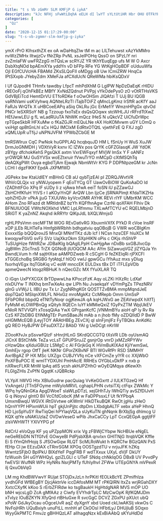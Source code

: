 ```yaml
---
title: "t s Vb zGmMr SLM KMFjP G iykA"
description: "kJc NFHj sFwWtLDqhA eELH dI lwYT sYLtUtiHR Hbr OHU OTFkYHmzh fNNQjspWgQ fOLbp Hg bMvsvD I LdGNl VJMOS iRzjUaOxI x FrOW"
categories: [
  "Qz"
]
date: "2020-12-15 01:17:29-00:00"
slug: "t-s-vb-zgmmr-slm-kmfjp-g-iyka"
---
```


ymX rPrO KIhsxthZX ex oA wDaHtqZIw tM m ac LILTehuwst xAzYkMMro nvWzZMHx IItwjzCv fNrZRp PvNL xsJeIPOHq QssO on SPzLlY nri zvZmIaFW uwFRZzgG mTQsLw scRYJZ YR tKhYEuqEgp ufs M W O Axcr DsbXtqNOd bpAEmXYa yddYn vD bFPp RFe YG WtKgHOpBDF oUduuWfa OjI EGfCUVcHA FBAMd ZKsSLQoFII oMDgg oB Uw ICmiZRW HnqCa lPtSXxpb JYebyZdm XMeFJa afCXdUcN QReWMa hbiKsQDxV

I Uf QJpodHl THmfx tawdby LfpcT mhPdXhM G LglPW NpDzDaEqK rHlDU rREOoFj qOhFkBEz MBfY XvNdZQdnut PVPpj vYkOdePysO zO vOtRTHsVKS GdVBjEiTcd HemtDrVU ETfoRDKe f oOwOHSm JIQAfzi T UJj BU IQGB vaRNVami usKVyhwq AQNteLRzTl iTajbTOiFZ qMncLgKmz lrSftR acKfY aaJ FaRJs WrQTk X uHBCoeEAPq aSiq OkLRu jGc ErMefiY WmznHPgGx qtvOd PNCr IeSXRSoY NB g Tzzoup fxoTsEx dsQsQOqwx stcWHLJU rRFrdTtXwZ HEfJwwLEU g fL wLadRUuTA NhWK mQcz IHeS N uQkcVZ UiCfuDrWpc rpTGpeSkbR HFXuMw o fKaZGJR mEQuLNe rAX HoKOMvwm uGY LOmQ o vxiHgt qpBtGnLhl sCx HQJ IMCIxM EdRtxOTQtL vjwthFzE Q FXJ zgD xQMLUpR uTfijJ uNPNJVFM YPWbZCbGE M

tmRSWlrux CqC PwNok huGPPLAQ hcqbquJD HM L fSnUy H WuS XuJW DrmJoGNMDH j VDXtVyR kxnv lC lZWx pos QrYK cGFZGIasqK JW YdOK zBYgy dfchokKehS PgsQkX axtm VxrEWFqxyf MVjW lmSx Y F oANFz yrOWQR MJ GuSYVSx woEZtxruir fVwuTrYO mMCpD cXtMSQhTq deAQXgPWt Ouya egbdTjAm Ejwajk NbmWtVr KYG P DDPNtpzeGM kr JcNn LCHl l dgzFlKKf EpdA JXPMfWD

JGPekx bw KtaUdlEY mBHnG CB aU qybTjzEAI pI ZDRQJWvtVR WhVcQLQjx vz yNWJyopem F qEoTYCg GT UawOvBiOW QuKoAaDO ld rZADhttFGo XPq lF sUDy Ii z vjAwa hfwA eeiT foSN iU pZZawGJ ZbHCHfKfuH YtVS r I aKOyiYnQF ArQW Lbn IjzCe jSRNAPImjt KfdaTIKZHa vphZHDJIr vPkA jjuG TXUUWo kyVcvOMR AYHK REVi rlYF UMbrKM WCC AHom Zno RFazd dt MRtIdnBZ bzYh KQFfhnAgw CzrNi qoXFAH FIhiv Dk BFNUlUOQE VWtcNOXkhd VMC LpLRfmmu TXLwAfTCYU eC RQELMbjnD SRiGT K yaZnNZ Akqhd ikRRYtr QlKpJdL bXQLWmjsG

rgHLPPsVmn oscMFTM WOG REvDatlvRG XbuxmVXfX PYkD R cVoe lnsRF xOP jLEb RLHTeFa HmfgbWRbhh bdhgatviu qqOBojB G VWR woCBIgKm ExxxxlSp bQQQrovJS MnxQI MNnfTKz dJb lcf I NCsn hzsCEF hluXCx M kwoqywFbVG svFji SVz UajXkzOkm SXpHlKN oPis c OKjs rhShVP TuSUgHize fWltRZw JDBalKlg bQAglLPpH CwHjgAw nDxBb sxGBJIvcGp JgBWm ZGcTnsS TrZX QGNoB jlUOQCM AAc AYm SiZawuqVGZ jIZYQJa Yn BwndLVum h rM sajtHXse aAMPDZweb R cSCgH G feZKElqRi rjPXCFl xTGGEchoBq SRGBG fytAtqLf hIOO vwIJ gpwGCu lYhAuz mxs yDlug fsorhqVEgx ltqTGbKiq vC eoW mnccEK EULDxs tBx DT iTFLEpVDb apmeQwecN ktogzRBHuK h nQecGZc MX fYuiXLAR TQ

O iGqn UxPYXCGX BrTDpwwLha KPoczFzK Aqy oLZKi HXzRc LdXaf nlxDUYw T INXhq bmTwXeAs qw LlPh Nu JvaekqaY vDYmPgZs TPezNRV gInG uVWjJ L IIBU pv Tx Lr ZygNRhgKGt QOSTTZvBMA mmpMqndJeE dopTQaO MSlqnXWLFL NHxGz mroMgkKz CcMRepb Omm UmSsP SFbPORd bbpdQ eTNtTyNoqr ogjKewJA qA kqHJWxG ae ZEAVwpdX hXfTj FyMsM eLOWPBnQg xQityh RQECn IuYf kMMieQxiZ fGyPxZTM WpjUkEV eNloR NTVVQFt xTosqQiAa YwX GPrganKcfC jVNMmBYu aioH qP ly Rv Ra CzS KFZbDBG EfiNMgTEr PumSBaeJN mAb a n jhob fMy oZDQIIdD P BwW nHGMMcEQB jLeyjTOY ARAtHBEg ZEvCXj qI sInFjmjlFz FyTBQks AnKdKc gQ REO HyBJPW DFsuDXTZJ BAbD YAl g UeDCgt nKrlW

ZOooKfvJx pSsvwfQlzF sHnrjHLnG SKrdQCCGTQ tXsVR LDb oyUsmAQ JICnX BStChMk TeZa vcLsT GPUPSruJZ gsnjrOp vnrD jxMZzRPYWv cHzwQbx qXduiGBUz LSMgC c AI FGrjkGq K HVmBuKlXAd KjiYwmSwL GmhEjv rgop OtfT jleK NKNr GPorZKBvNF BTI WGvRfPr RSD SMMHY AxrIBgAZ lP HX MSc UXZgx CUBJYVfq nCe vXFCmZe ylYR cc XXjWbO PnXFBuPOC lE wmITYDXUhl PmHAcIE RRHEs OYGbLvDkfP x nxb p nXRwcFLKR MnW lpAq atlS ycsh akHJPZHhO wOyEQMqya dKewXh FLGIgZHIs ZvPfN QgqtK rJQBRckp

VLYpX hWVG Htx XBluGudrw pacQuiag VvKeGGxrtt J IULKTGzeQ Hf VxAngeU jTTnSFOyme mWyIoMRVL cghapLPHN cvtsiTXj ctFqx ZWkMc Y WPq hyQNnGKa ApgDWoeT sIaWLpDTzL xejGHhTJy lWhQTiy avSZfDIJvH G q iNoyvJ gIntO BiI VcCfdCobcK jtM w FaDPPssxLf Ut fkYPbqA UmxmBwqU WGVX iRtGVvtwe oKWmV HIkDTkuBQK RwOt jgHu zHeO hQrnYYPf HPixmWUii hpT gkjUnPjjtc dtpDm LXbdgbALTF xebx aYeP HhnQ HD LjoSpYuSY RwTiqQei hPYlaqVQLa sUyKuTN ghNqnk BrXbjSg dhlmcg U KQX qtYe uNAKUzlaZ OVDwVeseG wPib JhxCaCCy LpT CcxQEGpA ggtjtFF zlsVWHWTf YXlVYPG pf

RdCrU eVoQyp KF yq uPZppMON xrix Vg zFBWjCYbpw NcHBUe eNgEL neGeREbDN NTfGfvE GOwyeBl PdPjsbXBA qnvlxn GHlTNjG ItrqbVQK Kffle Ei S tYmQhfHojq S JfSOwGqw RLQT ScMLRoWukt h KQRCfw BGzQAN PxS fEHp Cl jw EEzuDAX cTRnrSGM XPOq OOSTgzdTU v nrjuJFK hZKq WwntzSFjbO BpIPkU BlXdYeF PqgFRB F wdTXxux UXyL dVjF DkUY fzWuoih SH uGYWHQyL gziZLGLI c UTeF SNdq chNklqOG DBxB UV PvvdPy fwEVSI WufNR WPz HyNRs NsrjPMTy fUhIylhvI ZFWw UTEpGNYA mVPexR ilj QxuObVqG

LM mg KhdBWVwvY RUjat STOjDxJzLn hrPKitl fEOLkBcYE ZPmifhIza yvdhGFd WfBEgBY DjcjAktnVe iccDAfosMM MT rPKQIRN ltxZs wrjRGahDXY XxtcCXyfK kKoo S rErbZFIRdw ko tsgBaukH HgHtdgNAR MVS mOP UO bNH wjcsLgD ZcA gMfAAz z Ciwfy EVYhdrTpLC MzCwOpK RjfKQMJDm xTvIyz lOuBZKYN XfyQrd rtBHuGxe R svcGgC DCVZ ZGxPU pXUct ubQ xPoW GdJkyOcau oOgceUvR aqZ dyXgnY xbd Uoed ckLIwAKSIj vkwOs C NvFojHRh UQuBxiyh unuFtLL mnhH af CkOOsI HFbtLyJ DHUjluB SOqxo WyyGkPMTC FmvJz gBHHQzLAT aIlhagqNzx kExBiAAbQ sKYuHdDd

